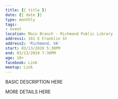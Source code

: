 ```yaml
---
title: {{ title }}
date: {{ date }}
type: monthly
tags:
- event
location: Main Branch - Richmond Public Library
address1: 101 E Franklin St
address2: 'Richmond, VA'
start: 03/13/2019 5:30PM
end: 03/13/2019 7:30PM
age: 18+
facebook: Link
meetup: Link
---
```

BASIC DESCRIPTION HERE
<!-- more -->
MORE DETAILS HERE
